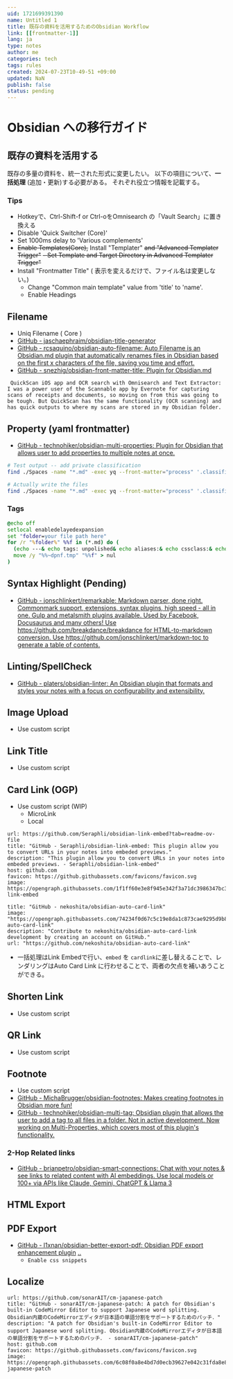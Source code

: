```yaml
---
uid: 1721699391390
name: Untitled 1
title: 既存の資料を活用するためのObsidian Workflow
link: [[frontmatter-1]]
lang: ja
type: notes
author: me
categories: tech
tags: rules
created: 2024-07-23T10-49-51 +09:00
updated: NaN
publish: false
status: pending
---
```

# Obsidian への移行ガイド


## 既存の資料を活用する

既存の多量の資料を、統一された形式に変更したい。
以下の項目について、**一括処理** (追加・更新)する必要がある。
それぞれ役立つ情報を記載する。

### Tips

- Hotkeyで、Ctrl-Shift-f or Ctrl-oをOmnisearch の「Vault Search」に置き換える
- Disable 'Quick Switcher (Core)'
- Set 1000ms delay to 'Various complements'
- ~~Enable Templates(Core),~~ Install "Templater" ~~and "Advanced Templater Trigger"~~
	~~- Set Template and Target Directory in Advanced Templater Trigger"~~
- Install "Frontmatter Title" ( 表示を変えるだけで、ファイル名は変更しない。)
	- Change "Common main template" value from 'title' to 'name'.
	- Enable Headings
##  Filename


- Uniq Filename ( Core )
- [GitHub - jaschaephraim/obsidian-title-generator](https://github.com/jaschaephraim/obsidian-title-generator)
- [GitHub - rcsaquino/obsidian-auto-filename: Auto Filename is an Obsidian.md plugin that automatically renames files in Obsidian based on the first x characters of the file, saving you time and effort.](https://github.com/rcsaquino/obsidian-auto-filename)
- [GitHub - snezhig/obsidian-front-matter-title: Plugin for Obsidian.md](https://github.com/snezhig/obsidian-front-matter-title)

```
 QuickScan iOS app and OCR search with Omnisearch and Text Extractor: I was a power user of the Scannable app by Evernote for capturing scans of receipts and documents, so moving on from this was going to be tough. But QuickScan has the same functionality (OCR scanning) and has quick outputs to where my scans are stored in my Obsidian folder.
```
## Property (yaml frontmatter) 

- [GitHub - technohiker/obsidian-multi-properties: Plugin for Obsidian that allows user to add properties to multiple notes at once.](https://github.com/fez-github/obsidian-multi-properties)

```sh
# Test output -- add private classification
find ./Spaces -name "*.md" -exec yq --front-matter="process" '.classification="private"' {} \;

# Actually write the files
find ./Spaces -name "*.md" -exec yq --front-matter="process" '.classification="private"' -i {} \;
```

### Tags


```cmd
@echo off
setlocal enabledelayedexpansion
set "folder=your file path here"
for /r "%folder%" %%f in (*.md) do (
  (echo ---& echo tags: unpolished& echo aliases:& echo cssclass:& echo ---& echo. & type "%%f") > "%%~dpnf.tmp"
  move /y "%%~dpnf.tmp" "%%f" > nul
)
```

## Syntax Highlight (Pending)

- [GitHub - jonschlinkert/remarkable: Markdown parser, done right. Commonmark support, extensions, syntax plugins, high speed - all in one. Gulp and metalsmith plugins available. Used by Facebook, Docusaurus and many others! Use https://github.com/breakdance/breakdance for HTML-to-markdown conversion. Use https://github.com/jonschlinkert/markdown-toc to generate a table of contents.](https://github.com/jonschlinkert/remarkable#syntax-extensions)

## Linting/SpellCheck

- [GitHub - platers/obsidian-linter: An Obsidian plugin that formats and styles your notes with a focus on configurability and extensibility.](https://github.com/platers/obsidian-linter)
## Image Upload

- Use custom script

## Link Title

- Use custom script

## Card Link (OGP)

- Use custom script (WIP) 
	- MicroLink
	- Local
```cardlink
url: https://github.com/Seraphli/obsidian-link-embed?tab=readme-ov-file
title: "GitHub - Seraphli/obsidian-link-embed: This plugin allow you to convert URLs in your notes into embeded previews."
description: "This plugin allow you to convert URLs in your notes into embeded previews. - Seraphli/obsidian-link-embed"
host: github.com
favicon: https://github.githubassets.com/favicons/favicon.svg
image: https://opengraph.githubassets.com/1f1ff60e3e8f945e342f3a71dc3986347bc335aa61ebd4423e4627b299664a01/Seraphli/obsidian-link-embed
```

```cardlink
title: "GitHub - nekoshita/obsidian-auto-card-link"
image: "https://opengraph.githubassets.com/74234f0d67c5c19e8da1c873cae9295d9b85bfad29ab9545bb67662401ae081d/nekoshita/obsidian-auto-card-link"
description: "Contribute to nekoshita/obsidian-auto-card-link development by creating an account on GitHub."
url: "https://github.com/nekoshita/obsidian-auto-card-link"
```


- 一括処理はLink Embedで行い、`embed` を `cardlink`に差し替えることで、レンダリングはAuto Card Link に行わせることで、両者の欠点を補いあうことができる。

## Shorten Link

- Use custom script
## QR Link

- Use custom script

## Footnote

- Use custom script
- [GitHub - MichaBrugger/obsidian-footnotes: Makes creating footnotes in Obsidian more fun!](https://github.com/MichaBrugger/obsidian-footnotes)
- [GitHub - technohiker/obsidian-multi-tag: Obsidian plugin that allows the user to add a tag to all files in a folder. Not in active development. Now working on Multi-Properties, which covers most of this plugin's functionality.](https://github.com/technohiker/obsidian-multi-tag)
### 2-Hop Related links

- [GitHub - brianpetro/obsidian-smart-connections: Chat with your notes & see links to related content with AI embeddings. Use local models or 100+ via APIs like Claude, Gemini, ChatGPT & Llama 3](https://github.com/brianpetro/obsidian-smart-connections)
## HTML Export

## PDF Export


- [GitHub - l1xnan/obsidian-better-export-pdf: Obsidian PDF export enhancement plugin](https://github.com/l1xnan/obsidian-better-export-pdf) [..](**obsidian**://show-plugin?id=better-export-pdf)
   - `Enable css snippets`


## Localize


```cardlink
url: https://github.com/sonarAIT/cm-japanese-patch
title: "GitHub - sonarAIT/cm-japanese-patch: A patch for Obsidian's built-in CodeMirror Editor to support Japanese word splitting. Obsidian内蔵のCodeMirrorエディタが日本語の単語分割をサポートするためのパッチ．"
description: "A patch for Obsidian's built-in CodeMirror Editor to support Japanese word splitting. Obsidian内蔵のCodeMirrorエディタが日本語の単語分割をサポートするためのパッチ． - sonarAIT/cm-japanese-patch"
host: github.com
favicon: https://github.githubassets.com/favicons/favicon.svg
image: https://opengraph.githubassets.com/6c08f0a8e4bd7d0ecb39627e042c31fda8e86fb17f67ab37025d56edf4565f44/sonarAIT/cm-japanese-patch
```

